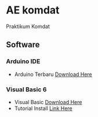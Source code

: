 # AE komdat
Praktikum Komdat
## Software
### Arduino IDE
- Arduino Terbaru [Download Here](https://www.arduino.cc/en/Main/Software)
### Visual Basic 6
- Visual Basic [Download Here](https://www.kuyhaa-me.com/microsoft-visual-basic-full-serial.html)
- Tutorial Install [Link Here](https://www.raymond.cc/blog/install-visual-basic-6-vb6-in-windows-7-without-microsoft-virtual-machine-for-java/)